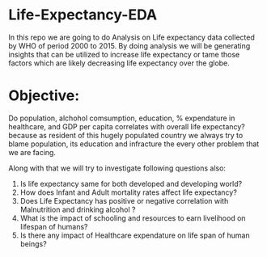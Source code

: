 # Life-Expectancy-EDA

In this repo we are going to do Analysis on Life expectancy data collected by WHO of period 2000 to 2015. By doing analysis we will be generating insights that 
can be utilized to increase life expectancy or tame those factors which are likely decreasing life expectancy over the globe.

 # **Objective:**
Do population, alchohol comsumption, education, % expendature in healthcare, and GDP per capita correlates with overall life expectancy? because as resident of this hugely populated country we always try to blame population, its education and infracture the every other problem that we are facing.

Along with that we will try to investigate following questions also:

1. Is life expectancy same for both developed and developing world?
2. How does Infant and Adult mortality rates affect life expectancy?
3. Does Life Expectancy has positive or negative correlation with Malnutrition and drinking alcohol ?
4. What is the impact of schooling and resources to earn livelihood on lifespan of humans?
5. Is there any impact of Healthcare expendature on life span of human beings?


